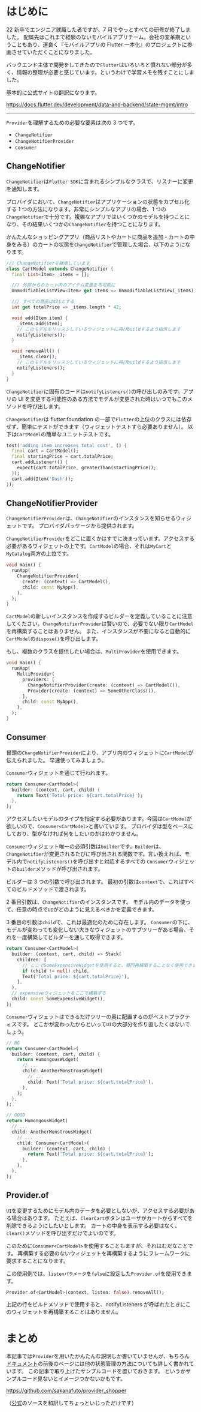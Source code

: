 # はじめに

22 新卒でエンジニア就職した者ですが、7 月でやっとすべての研修が終了しました。
配属先はこれまで経験のないモバイルアプリチーム。会社の変革期ということもあり、運良く『モバイルアプリの Flutter 一本化』のプロジェクトに参画させていただくことになりました。

バックエンド主体で開発をしてきたので`Flutter`はいろいろと慣れない部分が多く、情報の整理が必要と感じています。というわけで学習メモを残すことにしました。

基本的に公式サイトの翻訳になります。

https://docs.flutter.dev/development/data-and-backend/state-mgmt/intro

---

`Provider`を理解するための必要な要素は次の 3 つです。

- `ChangeNotifier`
- `ChangeNotifierProvider`
- `Consumer`

## ChangeNotifier

`ChangeNotifier`は`Flutter SDK`に含まれるシンプルなクラスで、リスナーに変更を通知します。

プロバイダにおいて、`ChangeNotifier`はアプリケーションの状態をカプセル化する 1 つの方法になります。非常にシンプルなアプリの場合、1 つの`ChangeNotifier`で十分です。複雑なアプリではいくつかのモデルを持つことになり、その結果いくつかの`ChangeNotifier`を持つことになります。

かんたんなショッピングアプリ（商品リストやカートに商品を追加・カートの中身をみる）のカートの状態を`ChangeNotifier`で管理した場合、以下のようになります。

```dart
/// ChangeNotifierを継承しています
class CartModel extends ChangeNotifier {
  final List<Item> _items = [];

  /// 外部からのカート内のアイテム変更を不可能に
  UnmodifiableListView<Item> get items => UnmodifiableListView(_items);

  /// すべての商品は42$とする
  int get totalPrice => _items.length * 42;

  void add(Item item) {
    _items.add(item);
    // このモデルをリッスンしているウィジェットに再びbuildするよう指示します
    notifyListeners();
  }

  void removeAll() {
    _items.clear();
    // このモデルをリッスンしているウィジェットに再びbuildするよう指示します
    notifyListeners();
  }
}
```

`ChangeNotifier`に固有のコードは`notifyListeners()`の呼び出しのみです。アプリの UI を変更する可能性のある方法でモデルが変更された時はいつでもこのメソッドを呼び出します。

`ChangeNotifier`は flutter:foundation の一部で`Flutter`の上位のクラスには依存せず、簡単にテストができます（ウィジェットテストすら必要ありません）。
以下は`CartModel`の簡単なユニットテストです。

```dart
test('adding item increases total cost', () {
  final cart = CartModel();
  final startingPrice = cart.totalPrice;
  cart.addListener(() {
    expect(cart.totalPrice, greaterThan(startingPrice));
  });
  cart.add(Item('Dash'));
});
```

## ChangeNotifierProvider

`ChangeNotifierProvider`は、`ChangeNotifier`のインスタンスを知らせるウィジェットです。
プロバイダパッケージから提供されます。

`ChangeNotifierProvider`をどこに置くかはすでに決まっています。アクセスする必要があるウィジェットの上です。`CartModel`の場合、それは`MyCart`と`MyCatalog`両方の上位です。

```dart
void main() {
  runApp(
    ChangeNotifierProvider(
      create: (context) => CartModel(),
      child: const MyApp(),
    ),
  );
}
```

`CartModel`の新しいインスタンスを作成するビルダーを定義していることに注意してください。`ChangeNotifierProvider`は賢いので、必要でない限り`CartModel`を再構築することはありません。
また、インスタンスが不要になると自動的に`CartModel`の`dispose()`を呼び出します。

もし、複数のクラスを提供したい場合は、`MultiProvider`を使用できます。

```dart
void main() {
  runApp(
    MultiProvider(
      providers: [
        ChangeNotifierProvider(create: (context) => CartModel()),
        Provider(create: (context) => SomeOtherClass()),
      ],
      child: const MyApp(),
    ),
  );
}
```

## Consumer

冒頭の`ChangeNotifierProvider`により、アプリ内のウィジェットに`CartModel`が伝えられました。
早速使ってみましょう。

`Consumer`ウィジェットを通じて行われます。

```dart
return Consumer<CartModel>(
  builder: (context, cart, child) {
    return Text('Total price: ${cart.totalPrice}');
  },
);
```

アクセスしたいモデルのタイプを指定する必要があります。今回は`CartModel`が欲しいので、`Consumer<CartModel>`と書いています。
プロバイダは型をベースにしており、型がなければ何をしたいのかはわかりません。

`Consumer`ウィジェット唯一の必須引数は`builder`です。`Builder`は、`ChangeNotifier`が変更されるたびに呼び出される関数です。言い換えれば、モデル内で`notifyListeners()`を呼び出すと対応するすべての `Consumer`ウィジェットの`builder`メソッドが呼び出されます。

ビルダーは 3 つの引数で呼び出されます。
最初の引数は`context`で、これはすべてのビルドメソッドで渡されます。

2 番目引数は、`ChangeNotifier`のインスタンスです。
モデル内のデータを使って、任意の時点で`UI`がどのように見えるべきかを定義できます。

3 番目の引数は`child`で、これは最適化のために存在します。
`Consumer`の下に、モデルが変わっても変化しない大きなウィジェットのサブツリーがある場合、それを一度構築してビルダーを通して取得できます。

```dart
return Consumer<CartModel>(
  builder: (context, cart, child) => Stack(
    children: [
      // ここでSomeExpensiveWidgetを使用すると、毎回再構築することなく使用できます。
      if (child != null) child,
      Text('Total price: ${cart.totalPrice}'),
    ],
  ),
  // expensiveウィジェットをここで構築する
  child: const SomeExpensiveWidget(),
);
```

`Consumer`ウィジェットはできるだけツリーの奥に配置するのがベストプラクティスです。
どこかが変わったからといって`UI`の大部分を作り直したくはないでしょう。

```dart
// NG
return Consumer<CartModel>(
  builder: (context, cart, child) {
    return HumongousWidget(
      // ...
      child: AnotherMonstrousWidget(
        // ...
        child: Text('Total price: ${cart.totalPrice}'),
      ),
    );
  },
);
```

```dart
// GOOD
return HumongousWidget(
  // ...
  child: AnotherMonstrousWidget(
    // ...
    child: Consumer<CartModel>(
      builder: (context, cart, child) {
        return Text('Total price: ${cart.totalPrice}');
      },
    ),
  ),
);
```

## Provider.of

`UI`を変更するためにモデル内のデータを必要としないが、アクセスする必要がある場合はあります。
たとえば、`ClearCart`ボタンはユーザがカートからすべてを削除できるようにしたいとします。
カートの中身を表示する必要はなく、`clear()`メソッドを呼び出すだけでよいのです。

このために`Consumer<CartModel>`を使用することもますが、それはむだなことです。
再構築する必要のないウィジェットを再構築するようにフレームワークに要求することになります。

この使用例では、`listenパラメータ`を`false`に設定した`Provider.of`を使用できます。

```dart
Provider.of<CartModel>(context, listen: false).removeAll();
```

上記の行をビルドメソッドで使用すると、notifyListeners が呼ばれたときにこのウィジェットを再構築することはありません。

# まとめ

本記事では`Provider`を用いたかんたんな説明しか書いていませんが、もちろん[ドキュメント](https://docs.flutter.dev/development/data-and-backend/state-mgmt/simple)の前後のページには他の状態管理の方法についても詳しく書かれています。
この記事で取り上げたサンプルコードを置いておきます。
というかサンプルコード見ないとイメージつかないかもです。

https://github.com/sakanafuto/provider_shopper

（[公式](https://github.com/flutter/samples/tree/main/provider_shopper)のソースを和訳してちょっといじっただけです）
